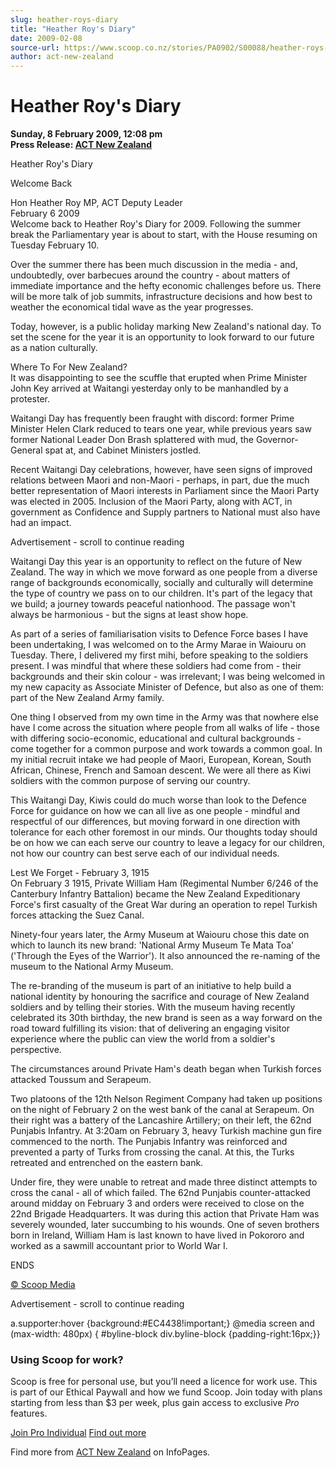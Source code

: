 ```yaml
---
slug: heather-roys-diary
title: "Heather Roy's Diary"
date: 2009-02-08
source-url: https://www.scoop.co.nz/stories/PA0902/S00088/heather-roys-diary.htm
author: act-new-zealand
---
```

Heather Roy's Diary
===================

**Sunday, 8 February 2009, 12:08 pm**  
**Press Release: [ACT New Zealand](https://info.scoop.co.nz/ACT_New_Zealand)**

Heather Roy's Diary

Welcome Back

Hon Heather Roy MP, ACT Deputy Leader  
February 6 2009  
Welcome back to Heather Roy's Diary for 2009. Following the summer break the Parliamentary year is about to start, with the House resuming on Tuesday February 10.

Over the summer there has been much discussion in the media - and, undoubtedly, over barbecues around the country - about matters of immediate importance and the hefty economic challenges before us. There will be more talk of job summits, infrastructure decisions and how best to weather the economical tidal wave as the year progresses.

Today, however, is a public holiday marking New Zealand's national day. To set the scene for the year it is an opportunity to look forward to our future as a nation culturally.

  
Where To For New Zealand?  
It was disappointing to see the scuffle that erupted when Prime Minister John Key arrived at Waitangi yesterday only to be manhandled by a protester.

Waitangi Day has frequently been fraught with discord: former Prime Minister Helen Clark reduced to tears one year, while previous years saw former National Leader Don Brash splattered with mud, the Governor-General spat at, and Cabinet Ministers jostled.

Recent Waitangi Day celebrations, however, have seen signs of improved relations between Maori and non-Maori - perhaps, in part, due the much better representation of Maori interests in Parliament since the Maori Party was elected in 2005. Inclusion of the Maori Party, along with ACT, in government as Confidence and Supply partners to National must also have had an impact.

Advertisement - scroll to continue reading





Waitangi Day this year is an opportunity to reflect on the future of New Zealand. The way in which we move forward as one people from a diverse range of backgrounds economically, socially and culturally will determine the type of country we pass on to our children. It's part of the legacy that we build; a journey towards peaceful nationhood. The passage won't always be harmonious - but the signs at least show hope.

As part of a series of familiarisation visits to Defence Force bases I have been undertaking, I was welcomed on to the Army Marae in Waiouru on Tuesday. There, I delivered my first mihi, before speaking to the soldiers present. I was mindful that where these soldiers had come from - their backgrounds and their skin colour - was irrelevant; I was being welcomed in my new capacity as Associate Minister of Defence, but also as one of them: part of the New Zealand Army family.

One thing I observed from my own time in the Army was that nowhere else have I come across the situation where people from all walks of life - those with differing socio-economic, educational and cultural backgrounds - come together for a common purpose and work towards a common goal. In my initial recruit intake we had people of Maori, European, Korean, South African, Chinese, French and Samoan descent. We were all there as Kiwi soldiers with the common purpose of serving our country.

This Waitangi Day, Kiwis could do much worse than look to the Defence Force for guidance on how we can all live as one people - mindful and respectful of our differences, but moving forward in one direction with tolerance for each other foremost in our minds. Our thoughts today should be on how we can each serve our country to leave a legacy for our children, not how our country can best serve each of our individual needs.

Lest We Forget - February 3, 1915  
On February 3 1915, Private William Ham (Regimental Number 6/246 of the Canterbury Infantry Battalion) became the New Zealand Expeditionary Force's first casualty of the Great War during an operation to repel Turkish forces attacking the Suez Canal.

Ninety-four years later, the Army Museum at Waiouru chose this date on which to launch its new brand: 'National Army Museum Te Mata Toa' ('Through the Eyes of the Warrior'). It also announced the re-naming of the museum to the National Army Museum.

The re-branding of the museum is part of an initiative to help build a national identity by honouring the sacrifice and courage of New Zealand soldiers and by telling their stories. With the museum having recently celebrated its 30th birthday, the new brand is seen as a way forward on the road toward fulfilling its vision: that of delivering an engaging visitor experience where the public can view the world from a soldier's perspective.

The circumstances around Private Ham's death began when Turkish forces attacked Toussum and Serapeum.

Two platoons of the 12th Nelson Regiment Company had taken up positions on the night of February 2 on the west bank of the canal at Serapeum. On their right was a battery of the Lancashire Artillery; on their left, the 62nd Punjabis Infantry. At 3:20am on February 3, heavy Turkish machine gun fire commenced to the north. The Punjabis Infantry was reinforced and prevented a party of Turks from crossing the canal. At this, the Turks retreated and entrenched on the eastern bank.

Under fire, they were unable to retreat and made three distinct attempts to cross the canal - all of which failed. The 62nd Punjabis counter-attacked around midday on February 3 and orders were received to close on the 22nd Brigade Headquarters. It was during this action that Private Ham was severely wounded, later succumbing to his wounds. One of seven brothers born in Ireland, William Ham is last known to have lived in Pokororo and worked as a sawmill accountant prior to World War I.

ENDS

  

[© Scoop Media](http://www.scoop.co.nz/about/terms.html)  

Advertisement - scroll to continue reading



a.supporter:hover {background:#EC4438!important;} @media screen and (max-width: 480px) { #byline-block div.byline-block {padding-right:16px;}}

### Using Scoop for work?

Scoop is free for personal use, but you’ll need a licence for work use. This is part of our Ethical Paywall and how we fund Scoop. Join today with plans starting from less than $3 per week, plus gain access to exclusive _Pro_ features.  
  
[Join Pro Individual](https://pro.scoop.co.nz/Individual/?from=ProIn24) [Find out more](https://pro.scoop.co.nz/using-scoop-for-work/?from=ProIn24)

Find more from [ACT New Zealand](https://info.scoop.co.nz/ACT_New_Zealand) on InfoPages.